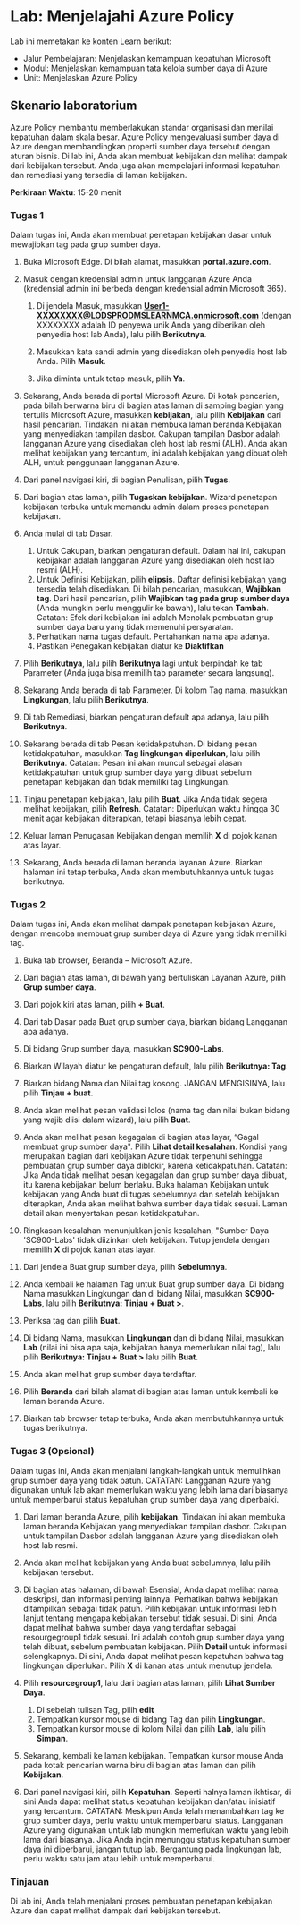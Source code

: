 <!---
---
Lab: Judul: 'Menjelajahi Azure Policy' Jalur Pembelajaran/Modul/Pelajaran: 'Jalur Pembelajaran: Menjelaskan kemampuan kepatuhan Microsoft; Modul 6: Menjelaskan kemampuan tata kelola sumber daya di Azure; Unit 2: Menjelaskan Azure Policy'
---
--->

# Lab: Menjelajahi Azure Policy

Lab ini memetakan ke konten Learn berikut:

- Jalur Pembelajaran: Menjelaskan kemampuan kepatuhan Microsoft
- Modul: Menjelaskan kemampuan tata kelola sumber daya di Azure
- Unit: Menjelaskan Azure Policy

## Skenario laboratorium

Azure Policy membantu memberlakukan standar organisasi dan menilai kepatuhan dalam skala besar. Azure Policy mengevaluasi sumber daya di Azure dengan membandingkan properti sumber daya tersebut dengan aturan bisnis. Di lab ini, Anda akan membuat kebijakan dan melihat dampak dari kebijakan tersebut.  Anda juga akan mempelajari informasi kepatuhan dan remediasi yang tersedia di laman kebijakan.

**Perkiraan Waktu**: 15-20 menit

### Tugas 1

Dalam tugas ini, Anda akan membuat penetapan kebijakan dasar untuk mewajibkan tag pada grup sumber daya.
1.  Buka Microsoft Edge. Di bilah alamat, masukkan **portal.azure.com**.

1. Masuk dengan kredensial admin untuk langganan Azure Anda (kredensial admin ini berbeda dengan kredensial admin Microsoft 365).
    1. Di jendela Masuk, masukkan **User1-XXXXXXXX@LODSPRODMSLEARNMCA.onmicrosoft.com** (dengan XXXXXXXX adalah ID penyewa unik Anda yang diberikan oleh penyedia host lab Anda), lalu pilih **Berikutnya**.

    1. Masukkan kata sandi admin yang disediakan oleh penyedia host lab Anda. Pilih **Masuk**.
    1. Jika diminta untuk tetap masuk, pilih **Ya**.

1. Sekarang, Anda berada di portal Microsoft Azure.  Di kotak pencarian, pada bilah berwarna biru di bagian atas laman di samping bagian yang tertulis Microsoft Azure, masukkan **kebijakan**, lalu pilih **Kebijakan** dari hasil pencarian. Tindakan ini akan membuka laman beranda Kebijakan yang menyediakan tampilan dasbor.  Cakupan tampilan Dasbor adalah langganan Azure yang disediakan oleh host lab resmi (ALH). Anda akan melihat kebijakan yang tercantum, ini adalah kebijakan yang dibuat oleh ALH, untuk penggunaan langganan Azure.

1. Dari panel navigasi kiri, di bagian Penulisan, pilih **Tugas**.

1. Dari bagian atas laman, pilih **Tugaskan kebijakan**. Wizard penetapan kebijakan terbuka untuk memandu admin dalam proses penetapan kebijakan.

1. Anda mulai di tab Dasar.
    1. Untuk Cakupan, biarkan pengaturan default. Dalam hal ini, cakupan kebijakan adalah langganan Azure yang disediakan oleh host lab resmi (ALH).
    1. Untuk Definisi Kebijakan, pilih **elipsis**.  Daftar definisi kebijakan yang tersedia telah disediakan.  Di bilah pencarian, masukkan, **Wajibkan tag**. Dari hasil pencarian, pilih **Wajibkan tag pada grup sumber daya** (Anda mungkin perlu menggulir ke bawah), lalu tekan **Tambah**.  Catatan: Efek dari kebijakan ini adalah Menolak pembuatan grup sumber daya baru yang tidak memenuhi persyaratan.  
    1. Perhatikan nama tugas default.  Pertahankan nama apa adanya.
    1. Pastikan Penegakan kebijakan diatur ke **Diaktifkan**

1. Pilih **Berikutnya**, lalu pilih **Berikutnya** lagi untuk berpindah ke tab Parameter (Anda juga bisa memilih tab parameter secara langsung).

1. Sekarang Anda berada di tab Parameter. Di kolom Tag nama, masukkan **Lingkungan**, lalu pilih **Berikutnya**.

1. Di tab Remediasi, biarkan pengaturan default apa adanya, lalu pilih **Berikutnya**.

1. Sekarang berada di tab Pesan ketidakpatuhan. Di bidang pesan ketidakpatuhan, masukkan **Tag lingkungan diperlukan**, lalu pilih **Berikutnya**. Catatan: Pesan ini akan muncul sebagai alasan ketidakpatuhan untuk grup sumber daya yang dibuat sebelum penetapan kebijakan dan tidak memiliki tag Lingkungan.

1. Tinjau penetapan kebijakan, lalu pilih **Buat**.  Jika Anda tidak segera melihat kebijakan, pilih **Refresh**. Catatan: Diperlukan waktu hingga 30 menit agar kebijakan diterapkan, tetapi biasanya lebih cepat.

1. Keluar laman Penugasan Kebijakan dengan memilih **X** di pojok kanan atas layar.

1. Sekarang, Anda berada di laman beranda layanan Azure.  Biarkan halaman ini tetap terbuka, Anda akan membutuhkannya untuk tugas berikutnya.

### Tugas 2

Dalam tugas ini, Anda akan melihat dampak penetapan kebijakan Azure, dengan mencoba membuat grup sumber daya di Azure yang tidak memiliki tag.

1. Buka tab browser, Beranda – Microsoft Azure.

1. Dari bagian atas laman, di bawah yang bertuliskan Layanan Azure, pilih **Grup sumber daya**.

1. Dari pojok kiri atas laman, pilih **+ Buat**.

1. Dari tab Dasar pada Buat grup sumber daya, biarkan bidang Langganan apa adanya.

1. Di bidang Grup sumber daya, masukkan **SC900-Labs**.

1. Biarkan Wilayah diatur ke pengaturan default, lalu pilih **Berikutnya: Tag**.

1. Biarkan bidang Nama dan Nilai tag kosong.  JANGAN MENGISINYA, lalu pilih **Tinjau + buat**.

1. Anda akan melihat pesan validasi lolos (nama tag dan nilai bukan bidang yang wajib diisi dalam wizard), lalu pilih **Buat**.

1. Anda akan melihat pesan kegagalan di bagian atas layar, “Gagal membuat grup sumber daya". Pilih **Lihat detail kesalahan**. Kondisi yang merupakan bagian dari kebijakan Azure tidak terpenuhi sehingga pembuatan grup sumber daya diblokir, karena ketidakpatuhan. Catatan: Jika Anda tidak melihat pesan kegagalan dan grup sumber daya dibuat, itu karena kebijakan belum berlaku.  Buka halaman Kebijakan untuk kebijakan yang Anda buat di tugas sebelumnya dan setelah kebijakan diterapkan, Anda akan melihat bahwa sumber daya tidak sesuai.  Laman detail akan menyertakan pesan ketidakpatuhan.

1. Ringkasan kesalahan menunjukkan jenis kesalahan, "Sumber Daya 'SC900-Labs' tidak diizinkan oleh kebijakan.  Tutup jendela dengan memilih **X** di pojok kanan atas layar.

1. Dari jendela Buat grup sumber daya, pilih **Sebelumnya**.

1. Anda kembali ke halaman Tag untuk Buat grup sumber daya.  Di bidang Nama masukkan Lingkungan dan di bidang Nilai, masukkan **SC900-Labs**, lalu pilih **Berikutnya: Tinjau + Buat >**.

1. Periksa tag dan pilih **Buat**.

1. Di bidang Nama, masukkan **Lingkungan** dan di bidang Nilai, masukkan **Lab** (nilai ini bisa apa saja, kebijakan hanya memerlukan nilai tag), lalu pilih **Berikutnya: Tinjau + Buat >** lalu pilih **Buat**.

1. Anda akan melihat grup sumber daya terdaftar.  

1. Pilih **Beranda** dari bilah alamat di bagian atas laman untuk kembali ke laman beranda Azure.

1. Biarkan tab browser tetap terbuka, Anda akan membutuhkannya untuk tugas berikutnya.

### Tugas 3 (Opsional)

Dalam tugas ini, Anda akan menjalani langkah-langkah untuk memulihkan grup sumber daya yang tidak patuh. CATATAN: Langganan Azure yang digunakan untuk lab akan memerlukan waktu yang lebih lama dari biasanya untuk memperbarui status kepatuhan grup sumber daya yang diperbaiki.

1. Dari laman beranda Azure, pilih **kebijakan**. Tindakan ini akan membuka laman beranda Kebijakan yang menyediakan tampilan dasbor.  Cakupan untuk tampilan Dasbor adalah langganan Azure yang disediakan oleh host lab resmi.  

1. Anda akan melihat kebijakan yang Anda buat sebelumnya, lalu pilih kebijakan tersebut.

1. Di bagian atas halaman, di bawah Esensial, Anda dapat melihat nama, deskripsi, dan informasi penting lainnya.  Perhatikan bahwa kebijakan ditampilkan sebagai tidak patuh.  Pilih kebijakan untuk informasi lebih lanjut tentang mengapa kebijakan tersebut tidak sesuai. Di sini, Anda dapat melihat bahwa sumber daya yang terdaftar sebagai resourgegroup1 tidak sesuai.  Ini adalah contoh grup sumber daya yang telah dibuat, sebelum pembuatan kebijakan. Pilih **Detail** untuk informasi selengkapnya.  Di sini, Anda dapat melihat pesan kepatuhan bahwa tag lingkungan diperlukan.  Pilih **X** di kanan atas untuk menutup jendela.

1. Pilih **resourcegroup1**, lalu dari bagian atas laman, pilih **Lihat Sumber Daya**.
    1. Di sebelah tulisan Tag, pilih **edit**
    1. Tempatkan kursor mouse di bidang Tag dan pilih **Lingkungan**.
    1. Tempatkan kursor mouse di kolom Nilai dan pilih **Lab**, lalu pilih **Simpan**.

1. Sekarang, kembali ke laman kebijakan.  Tempatkan kursor mouse Anda pada kotak pencarian warna biru di bagian atas laman dan pilih **Kebijakan**.

1. Dari panel navigasi kiri, pilih **Kepatuhan**.  Seperti halnya laman ikhtisar, di sini Anda dapat melihat status kepatuhan kebijakan dan/atau inisiatif yang tercantum.  CATATAN: Meskipun Anda telah menambahkan tag ke grup sumber daya, perlu waktu untuk memperbarui status.  Langganan Azure yang digunakan untuk lab mungkin memerlukan waktu yang lebih lama dari biasanya. Jika Anda ingin menunggu status kepatuhan sumber daya ini diperbarui, jangan tutup lab. Bergantung pada lingkungan lab, perlu waktu satu jam atau lebih untuk memperbarui.  

### Tinjauan

Di lab ini, Anda telah menjalani proses pembuatan penetapan kebijakan Azure dan dapat melihat dampak dari kebijakan tersebut.

